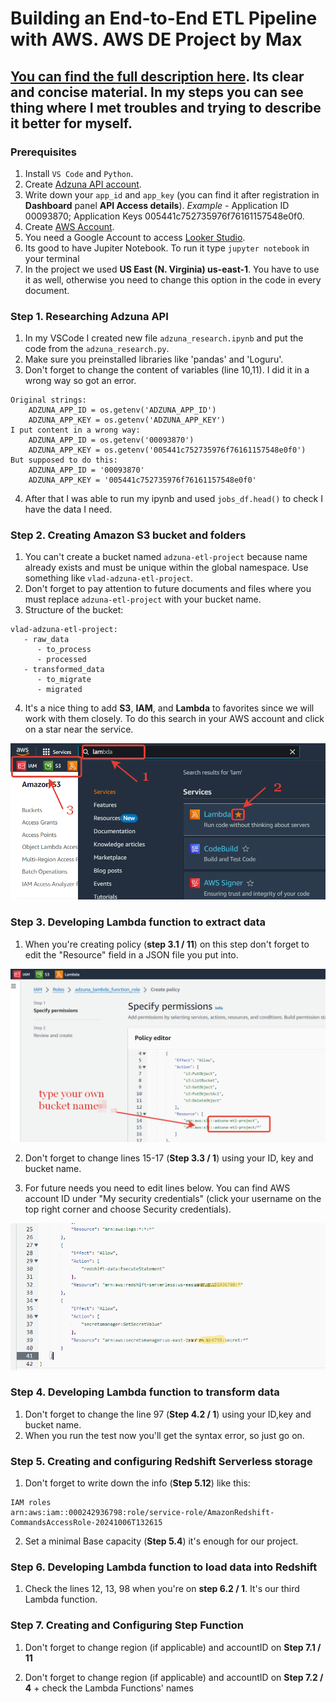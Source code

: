 # Building an End-to-End ETL Pipeline with AWS. AWS DE Project by Max

## [You can find the full description here](https://medium.com/@kazarmax/from-api-to-dashboard-building-an-end-to-end-etl-pipeline-with-aws-3c1f4048676d). Its clear and concise material. In my steps you can see thing where I met troubles and trying to describe it better for myself.

### Prerequisites

1. Install `VS Code` and `Python`.
2. Create [Adzuna API account](https://developer.adzuna.com/).
3. Write down your `app_id` and `app_key` (you can find it after registration in **Dashboard** panel **API Access details**).
*Example* - Application ID 00093870; Application Keys 005441c752735976f76161157548e0f0.
4. Create [AWS Account](https://aws.amazon.com/account/).
5. You need a Google Account to access [Looker Studio](https://lookerstudio.google.com/u/0/navigation/reporting).
6. Its good to have Jupiter Notebook. To run it type `jupyter notebook` in your terminal 
7. In the project we used **US East (N. Virginia) us-east-1**. You have to use it as well, otherwise you need to change this option in the code in every document.

### Step 1. Researching Adzuna API

1. In my VSCode I created new file `adzuna_research.ipynb` and put the code from the `adzuna_research.py`.
2. Make sure you preinstalled libraries like 'pandas' and 'Loguru'.
3. Don't forget to change the content of variables (line 10,11). I did it in a wrong way so got an error.
```
Original strings:
    ADZUNA_APP_ID = os.getenv('ADZUNA_APP_ID')
    ADZUNA_APP_KEY = os.getenv('ADZUNA_APP_KEY')
I put content in a wrong way:
    ADZUNA_APP_ID = os.getenv('00093870')
    ADZUNA_APP_KEY = os.getenv('005441c752735976f76161157548e0f0')
But supposed to do this:
    ADZUNA_APP_ID = '00093870'
    ADZUNA_APP_KEY = '005441c752735976f76161157548e0f0'
```
4. After that I was able to run my ipynb and used `jobs_df.head()` to check I have the data I need.

### Step 2. Creating Amazon S3 bucket and folders

1. You can't create a bucket named `adzuna-etl-project` because name already exists and must be unique within the global namespace. Use something like `vlad-adzuna-etl-project`. 
2. Don't forget to pay attention to future documents and files where you must replace `adzuna-etl-project` with your bucket name.
3. Structure of the bucket:
```
vlad-adzuna-etl-project:
   - raw_data
      - to_process
      - processed
   - transformed_data
      - to_migrate
      - migrated
```
4. It's a nice thing to add **S3**, **IAM**, and **Lambda** to favorites since we will work with them closely. To do this search in your AWS account and click on a star near the service.

![favorites](pictures/awsservices.png)

### Step 3. Developing Lambda function to extract data

1. When you're creating policy (**step 3.1 / 11**) on this step don't forget to edit the "Resource" field in a JSON file you put into.

![Policy](pictures/prpolicy.png)

2. Don't forget to change lines 15-17 (**Step 3.3 / 1**) using your ID, key and bucket name.

3. For future needs you need to edit lines below. You can find AWS account ID under "My security credentials" (click your username on the top right corner and choose Security credentials).

![Policy2](pictures/policy.png)

### Step 4. Developing Lambda function to transform data

1. Don't forget to change the line 97 (**Step 4.2 / 1**) using your ID,key and bucket name.
2. When you run the test now you'll get the syntax error, so just go on.

### Step 5. Creating and configuring Redshift Serverless storage

1. Don't forget to write down the info (**Step 5.12**) like this:
```
IAM roles
arn:aws:iam::000242936798:role/service-role/AmazonRedshift-CommandsAccessRole-20241006T132615
```
2. Set a minimal Base capacity (**Step 5.4**) it's enough for our project.

### Step 6. Developing Lambda function to load data into Redshift

1. Check the lines 12, 13, 98 when you're on **step 6.2 / 1**. It's our third Lambda function.

### Step 7. Creating and Configuring Step Function

1. Don't forget to change region (if applicable) and accountID on **Step 7.1 / 11**

2. Don't forget to change region (if applicable) and accountID on **Step 7.2 / 4** + check the Lambda Functions' names







